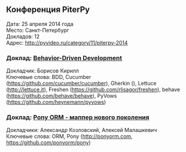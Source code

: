 ## Конференция PiterPy
Дата: 25 апреля 2014 года  
Место: Санкт-Петербург  
Докладов: 12  
Адрес: http://pyvideo.ru/category/11/piterpy-2014  


### Доклад: [Behavior-Driven Development](http://www.youtube.com/watch?v=tYx82_cKLEk)  
Докладчик: Борисов Кирилл  
Ключевые слова: BDD, Cucumber (https://github.com/cucumber/cucumber), Gherkin (), Lettuce (http://lettuce.it), Freshen (https://github.com/rlisagor/freshen), behave (https://github.com/behave/behave), PyVows (https://github.com/heynemann/pyvows)  


### Доклад: [Pony ORM - маппер нового поколения ](http://www.youtube.com/watch?v=6Gqb6v6FiRM)  
Докладчики:  Александр Козловский, Алексей Малашкевич  
Ключевые слова: ORM, Pony (http://ponyorm.com, https://github.com/ponyorm/pony)

